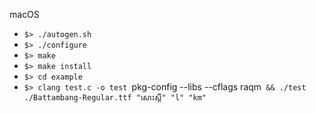 macOS

* `$> ./autogen.sh`
* `$> ./configure`
* `$> make`
* `$> make install`
* `$> cd example`
* `$> clang test.c -o test `pkg-config --libs --cflags raqm` && ./test ./Battambang-Regular.ttf "សោះស្តី" "l" "km"`